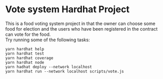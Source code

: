 # Vote system Hardhat Project

This is a food voting system project in that the owner can choose some food for election and the users who have been registered in the contract can vote for the food.
<br/>Try running some of the following tasks:

```shell
yarn hardhat help
yarn hardhat test
yarn hardhat coverage
yarn hardhat node
yarn hadhat deploy --network localhost
yarn hardhat run --network localhost scripts/vote.js
```
